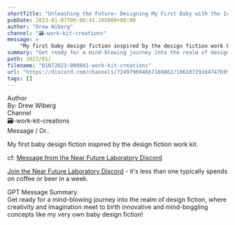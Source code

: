 ```yaml
---
shortTitle: "Unleashing the Future— Designing My First Baby with the Inspiring Design Fiction Work Kit"
pubDate: 2023-01-07T00:08:41.105000+00:00
author: "Drew Wiberg"
channel: "🗃-work-kit-creations"
message: >
    "My first baby design fiction inspired by the design fiction work kit."
summary: "Get ready for a mind-blowing journey into the realm of design fiction, where creativity and imagination meet to birth innovative and mind-boggling concepts like my very own baby design fiction!"
path: 2023/01/
filename: "01072023-000841-work-kit-creations"
url: "https://discord.com/channels/724979694667169862/1061072916474769580/1061073856149868584"
tags: []
---
```

<div class="metadata-title-header pt-3 pb-3 pl-2">Author</div>    
<div class="bg-gray-200 p-4 rounded-md mb-4">   
By: Drew Wiberg
</div>

<div class="metadata-title-header pt-3 pb-3 pl-2">Channel</div>    
<div class="bg-gray-200 p-4 rounded-md mb-4">   
🗃-work-kit-creations</span>
</div>

<div class="metadata-title-header pt-3 pb-3 pl-2">Message / Or..</div>    
<div class="human-content-container">  

My first baby design fiction inspired by the design fiction work kit.


<!-- 
My first baby design fiction inspired by the design fiction work kit.
 -->
</div>



cf: <a href="">Message from the Near Future Laboratory Discord</a>

<a href="">Join the Near Future Laboratory Discord</a> - it's less than one typically spends on coffee or beer in a week. 



<div class="metadata-title-header pt-3 pb-3 pl-2">GPT Message Summary</div>    
<div class="robot-content-container">
Get ready for a mind-blowing journey into the realm of design fiction, where creativity and imagination meet to birth innovative and mind-boggling concepts like my very own baby design fiction!
</div>
</div>